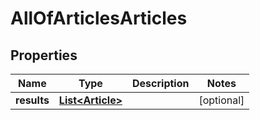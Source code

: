 # AllOfArticlesArticles

## Properties
Name | Type | Description | Notes
------------ | ------------- | ------------- | -------------
**results** | [**List&lt;Article&gt;**](Article.md) |  |  [optional]
